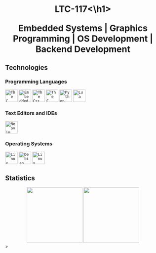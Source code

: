 <h1 align="center">LTC-117<\h1>

<p align="center">
    Embedded Systems | Graphics Programming | OS Development | Backend Development
</p>

## Technologies
### Programming Languages
<code><img width="40px" src="https://cdn.jsdelivr.net/gh/devicons/devicon@latest/icons/c/c-original.svg" title="The C Programming Language"/></code>
<code><img width="40px" src="https://cdn.jsdelivr.net/gh/devicons/devicon@latest/icons/embeddedc/embeddedc-original.svg" title="Embedded C Programming"/></code>
<code><img width="40px" src="https://cdn.jsdelivr.net/gh/devicons/devicon@latest/icons/cplusplus/cplusplus-original.svg" title="The C++ Programming Language"/></code>
<code><img width="40px" src="https://cdn.jsdelivr.net/gh/devicons/devicon@latest/icons/c/c-original.svg" title="The C Programming Language"/></code>
<code><img width="40px" src="https://cdn.jsdelivr.net/gh/devicons/devicon/icons/python/python-original.svg" title="Python"/></code>
<code><img width="40px" src="https://cdn.jsdelivr.net/gh/devicons/devicon@latest/icons/lua/lua-original.svg" title="Lua"/></code>

### Text Editors and IDEs
<code><img width="40px" src="https://cdn.jsdelivr.net/gh/devicons/devicon@latest/icons/neovim/neovim-original-wordmark.svg" title="Neovim"/></code>

### Operating Systems 
<code><img width="40px" src="https://cdn.jsdelivr.net/gh/devicons/devicon@latest/icons/linux/linux-original.svg" title="Linux"/></code>
<code><img width="40px" src="https://cdn.jsdelivr.net/gh/devicons/devicon@latest/icons/debian/debian-plain-wordmark.svg" title="Debian Linux"/></code>
<code><img width="40px" src="https://cdn.jsdelivr.net/gh/devicons/devicon@latest/icons/linuxmint/linuxmint-original-wordmark.svg" title="Linux Mint"/></code>

## Statistics
<div align="center">
  <img height="180em" src="https://github-readme-stats.vercel.app/api?username=LTC-117&show_icons=true&theme=transparent&count_private=true" />
  <img height="180em" src="https://github-readme-stats.vercel.app/api/top-langs/?username=LTC-117&layout=compact&langs_count=7&theme=transparent"/>
</div>
>
